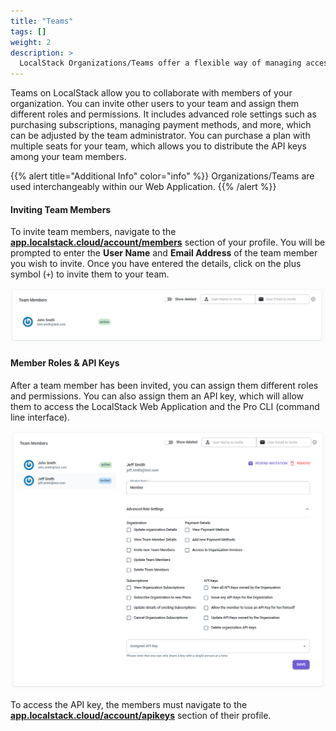 ```yaml
---
title: "Teams"
tags: [] 
weight: 2
description: >
  LocalStack Organizations/Teams offer a flexible way of managing access roles, permissions, and API keys for your team members.
---
```


Teams on LocalStack allow you to collaborate with members of your organization. You can invite other users to your team and assign them different roles and permissions. It includes advanced role settings such as purchasing subscriptions, managing payment methods, and more, which can be adjusted by the team administrator. You can purchase a plan with multiple seats for your team, which allows you to distribute the API keys among your team members.

{{% alert title="Additional Info" color="info" %}}
Organizations/Teams are used interchangeably within our Web Application.
{{% /alert %}}

#### Inviting Team Members

To invite team members, navigate to the [**app.localstack.cloud/account/members**](https://app.localstack.cloud/account/members) section of your profile. You will be prompted to enter the **User Name** and **Email Address** of the team member you wish to invite. Once you have entered the details, click on the plus symbol (`+`) to invite them to your team.

<img src="teammembers.PNG" width="800px" alt="Inviting Team Members">

#### Member Roles & API Keys

After a team member has been invited, you can assign them different roles and permissions. You can also assign them an API key, which will allow them to access the LocalStack Web Application and the Pro CLI (command line interface).

<img src="memberroles.PNG" width="900px" alt="Editing team member settings">

To access the API key, the members must navigate to the [**app.localstack.cloud/account/apikeys**](https://app.localstack.cloud/account/apikeys) section of their profile.
